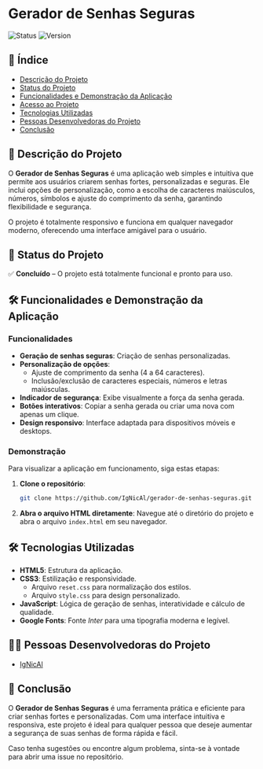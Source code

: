 # Gerador de Senhas Seguras

![Status](https://img.shields.io/badge/Status-Concluído-brightgreen)
![Version](https://img.shields.io/badge/Versão-1.0.0-purple)

## 📑 Índice

- [Descrição do Projeto](#descrição-do-projeto)
- [Status do Projeto](#status-do-projeto)
- [Funcionalidades e Demonstração da Aplicação](#funcionalidades-e-demonstração-da-aplicação)
- [Acesso ao Projeto](#acesso-ao-projeto)
- [Tecnologias Utilizadas](#tecnologias-utilizadas)
- [Pessoas Desenvolvedoras do Projeto](#pessoas-desenvolvedoras-do-projeto)
- [Conclusão](#conclusão)

## 📖 Descrição do Projeto

O **Gerador de Senhas Seguras** é uma aplicação web simples e intuitiva que permite aos usuários criarem senhas fortes, personalizadas e seguras. Ele inclui opções de personalização, como a escolha de caracteres maiúsculos, números, símbolos e ajuste do comprimento da senha, garantindo flexibilidade e segurança.

O projeto é totalmente responsivo e funciona em qualquer navegador moderno, oferecendo uma interface amigável para o usuário.

## 🚀 Status do Projeto

✅ **Concluído** – O projeto está totalmente funcional e pronto para uso.

## 🛠️ Funcionalidades e Demonstração da Aplicação

### Funcionalidades

- **Geração de senhas seguras**: Criação de senhas personalizadas.
- **Personalização de opções**:
  - Ajuste de comprimento da senha (4 a 64 caracteres).
  - Inclusão/exclusão de caracteres especiais, números e letras maiúsculas.
- **Indicador de segurança**: Exibe visualmente a força da senha gerada.
- **Botões interativos**: Copiar a senha gerada ou criar uma nova com apenas um clique.
- **Design responsivo**: Interface adaptada para dispositivos móveis e desktops.

### Demonstração

Para visualizar a aplicação em funcionamento, siga estas etapas:

1. **Clone o repositório**:
   ```bash
   git clone https://github.com/IgNicAl/gerador-de-senhas-seguras.git   
2. **Abra o arquivo HTML diretamente**: Navegue até o diretório do projeto e abra o arquivo `index.html` em seu navegador.

## 🛠️ Tecnologias Utilizadas
- **HTML5**: Estrutura da aplicação.
- **CSS3**: Estilização e responsividade.
  - Arquivo `reset.css` para normalização dos estilos.
  - Arquivo `style.css` para design personalizado.
- **JavaScript**: Lógica de geração de senhas, interatividade e cálculo de qualidade.
- **Google Fonts**: Fonte *Inter* para uma tipografia moderna e legível.

## 👩‍💻 Pessoas Desenvolvedoras do Projeto
- [IgNicAl](#)

## 🏁 Conclusão
O **Gerador de Senhas Seguras** é uma ferramenta prática e eficiente para criar senhas fortes e personalizadas. Com uma interface intuitiva e responsiva, este projeto é ideal para qualquer pessoa que deseje aumentar a segurança de suas senhas de forma rápida e fácil.

Caso tenha sugestões ou encontre algum problema, sinta-se à vontade para abrir uma issue no repositório.
